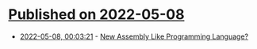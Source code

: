 # [Published on 2022-05-08](index.md)

* [2022-05-08, 00:03:21](https://news.ycombinator.com/item?id=31299841) - [New Assembly Like Programming Language?](https://github.com/wellang/well)
